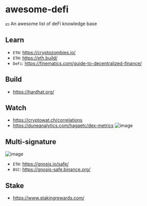 # awesome-defi
💵 An awesome list of deFi knowledge base

## Learn
- `ETH`: https://cryptozombies.io/
- `ETH`: https://eth.build/
- `DeFi`: https://finematics.com/guide-to-decentralized-finance/

## Build
- https://hardhat.org/

## Watch
- https://cryptowat.ch/correlations
- https://duneanalytics.com/hagaetc/dex-metrics
  ![image](https://user-images.githubusercontent.com/97060/118386635-12d5d600-b643-11eb-99c7-f38072c209fe.png)

## Multi-signature
![image](https://user-images.githubusercontent.com/97060/118387050-1b7bdb80-b646-11eb-955c-9c14db79c04a.png)
- `ETH`: https://gnosis.io/safe/
- `BSC`: https://gnosis-safe.binance.org/

## Stake
- https://www.stakingrewards.com/
